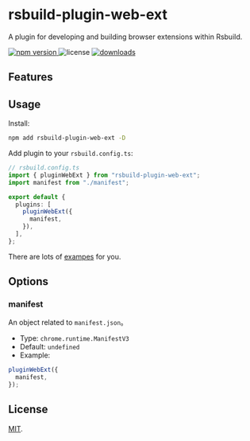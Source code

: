 # rsbuild-plugin-web-ext

A plugin for developing and building browser extensions within Rsbuild.

<p>
  <a href="https://npmjs.com/package/rsbuild-plugin-web-ext">
   <img src="https://img.shields.io/npm/v/rsbuild-plugin-web-ext?style=flat-square&colorA=564341&colorB=EDED91" alt="npm version" />
  </a>
  <img src="https://img.shields.io/badge/License-MIT-blue.svg?style=flat-square&colorA=564341&colorB=EDED91" alt="license" />
  <a href="https://npmcharts.com/compare/rsbuild-plugin-web-ext?minimal=true"><img src="https://img.shields.io/npm/dm/rsbuild-plugin-web-ext.svg?style=flat-square&colorA=564341&colorB=EDED91" alt="downloads" /></a>
</p>

## Features

## Usage

Install:

```bash
npm add rsbuild-plugin-web-ext -D
```

Add plugin to your `rsbuild.config.ts`:

```ts
// rsbuild.config.ts
import { pluginWebExt } from "rsbuild-plugin-web-ext";
import manifest from "./manifest";

export default {
  plugins: [
    pluginWebExt({
      manifest,
    }),
  ],
};
```

There are lots of [exampes](./examples/) for you.

## Options

### manifest

An object related to `manifest.json`。

- Type: `chrome.runtime.ManifestV3`
- Default: `undefined`
- Example:

```js
pluginWebExt({
  manifest,
});
```

## License

[MIT](./LICENSE).
